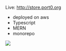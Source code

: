 Live: http://store.port0.org
- deployed on aws
- Typescript
- MERN
- monorepo


![](https://countme.onrender.com/pvc?username=e-commerce)